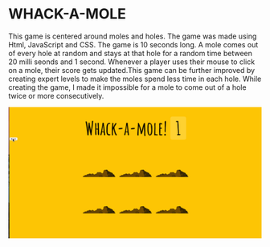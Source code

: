 # WHACK-A-MOLE
This game is centered around moles and holes. The game was made using Html, JavaScript and CSS. The game is 10 seconds long. A mole comes out of every hole at random and stays at that hole for a random time between 20 milli seonds and 1 second.
Whenever a player uses their mouse to click on a mole, their score gets updated.This game can be further improved by creating expert levels to make the moles spend less time in each hole. While creating the game, I made it impossible for a mole to come out of a hole twice or more consecutively.

![](wackamole.gif)
